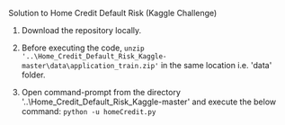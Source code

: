Solution to Home Credit Default Risk (Kaggle Challenge)

1. Download the repository locally.

2. Before executing the code, ```unzip '..\Home_Credit_Default_Risk_Kaggle-master\data\application_train.zip'``` in the same location i.e. 'data' folder.

2. Open command-prompt from the directory '..\Home_Credit_Default_Risk_Kaggle-master' and execute the below command:
   ```python -u homeCredit.py```
